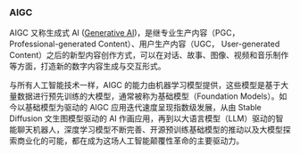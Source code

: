 ### AIGC

AIGC 又称生成式 AI ([Generative AI](https://aws.amazon.com/cn/generative-ai/))，是继专业生产内容（PGC， Professional-generated Content）、用户生产内容（UGC， User-generated Content）之后的新型内容创作方式，可以在对话、故事、图像、视频和音乐制作等方面，打造新的数字内容生成与交互形式。

与所有人工智能技术一样，AIGC 的能力由机器学习模型提供，这些模型是基于大量数据进行预先训练的大模型，通常被称为基础模型（Foundation Models）。如今以基础模型为驱动的 AIGC 应用迭代速度呈现指数级发展，从由 Stable Diffusion 文生图模型驱动的 AI 作画应用，再到以大语言模型（LLM）驱动的智能聊天机器人，深度学习模型不断完善、开源预训练基础模型的推动以及大模型探索商业化的可能，都在成为这场人工智能颠覆性革命的主要驱动力。
